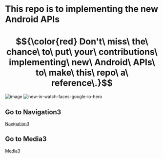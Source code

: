 # This repo is to implementing the new Android APIs
# $${\color{red} Don't\ miss\ the\ chance\ to\ put\ your\ contributions\ implementing\ new\ Android\ APIs\ to\ make\ this\ repo\ a\ reference\.}$$
![image](https://github.com/user-attachments/assets/d25c60ad-a2df-4659-99f1-a7ba8a74ed14)
![new-in-watch-faces-google-io-hero](https://github.com/user-attachments/assets/6f10209a-2419-41f5-a3e8-3d434102e73d)


## Go to Navigation3
[Navigation3](https://github.com/WAHID-QANDIL/NewInAndroid/tree/master/app/src/main/java/org/wahid/newinandroid/nav3)
## Go to Media3
[Media3](https://github.com/WAHID-QANDIL/NewInAndroid/tree/master/app/src/main/java/org/wahid/newinandroid/media3)

